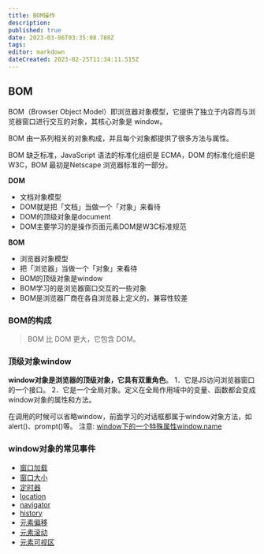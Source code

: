 ```yaml
---
title: BOM操作
description: 
published: true
date: 2023-03-06T03:35:08.788Z
tags: 
editor: markdown
dateCreated: 2023-02-25T11:34:11.515Z
---
```


## BOM

BOM（Browser Object Model）即浏览器对象模型，它提供了独立于内容而与浏览器窗口进行交互的对象，其核心对象是 window。

BOM 由一系列相关的对象构成，并且每个对象都提供了很多方法与属性。

BOM 缺乏标准，JavaScript 语法的标准化组织是 ECMA，DOM 的标准化组织是 W3C，BOM 最初是Netscape 浏览器标准的一部分。

**DOM**

* 文档对象模型
* DOM就是把「文档」当做一个「对象」来看待
* DOM的顶级对象是document
* DOM主要学习的是操作页面元素DOM是W3C标准规范

**BOM**

* 浏览器对象模型
* 把「浏览器」当做一个「对象」来看待
* BOM的顶级对象是window
* BOM学习的是浏览器窗口交互的一些对象
* BOM是浏览器厂商在各自浏览器上定义的，兼容性较差

### BOM的构成

> BOM 比 DOM 更大，它包含 DOM。

### 顶级对象window

**window对象是浏览器的顶级对象，它具有双重角色**。 1．它是JS访问浏览器窗口的一个接口。 2．它是一个全局对象。定义在全局作用域中的变量、函数都会变成window对象的属性和方法。

在调用的时候可以省略window，前面学习的对话框都属于window对象方法，如alert()、prompt()等。 注意: [window下的一个特殊属性window.name](http://xn--windowwindow-lt4sze8su09pxpndl2cts1am5q.name)

### window对象的常见事件
- [窗口加载](/JavaScript/bom/窗口加载)
- [窗口大小](/JavaScript/bom/窗口大小)
- [定时器](/JavaScript/bom/定时器)
- [location](/JavaScript/bom/location)
- [navigator](/JavaScript/bom/navigator)
- [history](/JavaScript/bom/history)
- [元素偏移](/JavaScript/bom/元素偏移)
- [元素滚动](/JavaScript/bom/元素滚动)
- [元素可视区](/JavaScript/bom/元素可视区)

